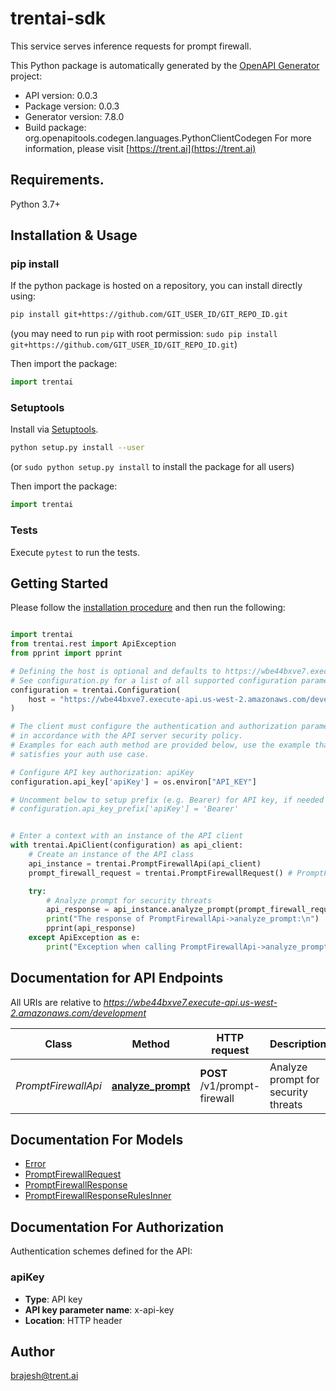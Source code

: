 # trentai-sdk
This service serves inference requests for prompt firewall.

This Python package is automatically generated by the [OpenAPI Generator](https://openapi-generator.tech) project:

- API version: 0.0.3
- Package version: 0.0.3
- Generator version: 7.8.0
- Build package: org.openapitools.codegen.languages.PythonClientCodegen
For more information, please visit [https://trent.ai](https://trent.ai)

## Requirements.

Python 3.7+

## Installation & Usage
### pip install

If the python package is hosted on a repository, you can install directly using:

```sh
pip install git+https://github.com/GIT_USER_ID/GIT_REPO_ID.git
```
(you may need to run `pip` with root permission: `sudo pip install git+https://github.com/GIT_USER_ID/GIT_REPO_ID.git`)

Then import the package:
```python
import trentai
```

### Setuptools

Install via [Setuptools](http://pypi.python.org/pypi/setuptools).

```sh
python setup.py install --user
```
(or `sudo python setup.py install` to install the package for all users)

Then import the package:
```python
import trentai
```

### Tests

Execute `pytest` to run the tests.

## Getting Started

Please follow the [installation procedure](#installation--usage) and then run the following:

```python

import trentai
from trentai.rest import ApiException
from pprint import pprint

# Defining the host is optional and defaults to https://wbe44bxve7.execute-api.us-west-2.amazonaws.com/development
# See configuration.py for a list of all supported configuration parameters.
configuration = trentai.Configuration(
    host = "https://wbe44bxve7.execute-api.us-west-2.amazonaws.com/development"
)

# The client must configure the authentication and authorization parameters
# in accordance with the API server security policy.
# Examples for each auth method are provided below, use the example that
# satisfies your auth use case.

# Configure API key authorization: apiKey
configuration.api_key['apiKey'] = os.environ["API_KEY"]

# Uncomment below to setup prefix (e.g. Bearer) for API key, if needed
# configuration.api_key_prefix['apiKey'] = 'Bearer'


# Enter a context with an instance of the API client
with trentai.ApiClient(configuration) as api_client:
    # Create an instance of the API class
    api_instance = trentai.PromptFirewallApi(api_client)
    prompt_firewall_request = trentai.PromptFirewallRequest() # PromptFirewallRequest | 

    try:
        # Analyze prompt for security threats
        api_response = api_instance.analyze_prompt(prompt_firewall_request)
        print("The response of PromptFirewallApi->analyze_prompt:\n")
        pprint(api_response)
    except ApiException as e:
        print("Exception when calling PromptFirewallApi->analyze_prompt: %s\n" % e)

```

## Documentation for API Endpoints

All URIs are relative to *https://wbe44bxve7.execute-api.us-west-2.amazonaws.com/development*

Class | Method | HTTP request | Description
------------ | ------------- | ------------- | -------------
*PromptFirewallApi* | [**analyze_prompt**](docs/PromptFirewallApi.md#analyze_prompt) | **POST** /v1/prompt-firewall | Analyze prompt for security threats


## Documentation For Models

 - [Error](docs/Error.md)
 - [PromptFirewallRequest](docs/PromptFirewallRequest.md)
 - [PromptFirewallResponse](docs/PromptFirewallResponse.md)
 - [PromptFirewallResponseRulesInner](docs/PromptFirewallResponseRulesInner.md)


<a id="documentation-for-authorization"></a>
## Documentation For Authorization


Authentication schemes defined for the API:
<a id="apiKey"></a>
### apiKey

- **Type**: API key
- **API key parameter name**: x-api-key
- **Location**: HTTP header


## Author

brajesh@trent.ai


